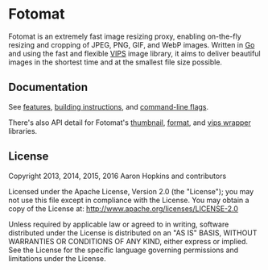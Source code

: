 Fotomat
=======

Fotomat is an extremely fast image resizing proxy, enabling on-the-fly resizing and cropping of JPEG, PNG, GIF, and WebP images. Written in [Go](https://golang.org/doc/) and using the fast and flexible [VIPS](http://www.vips.ecs.soton.ac.uk/index.php?title=Libvips) image library, it aims to deliver beautiful images in the shortest time and at the smallest file size possible.

Documentation
-------------

See [features](https://github.com/die-net/fotomat/blob/master/doc/features.md), [building instructions](https://github.com/die-net/fotomat/blob/master/doc/building.md), and [command-line flags](https://github.com/die-net/fotomat/blob/master/doc/flags.md).

There's also API detail for Fotomat's [thumbnail](https://godoc.org/github.com/die-net/fotomat/thumbnail), [format](https://godoc.org/github.com/die-net/fotomat/format), and [vips wrapper](https://godoc.org/github.com/die-net/fotomat/vips) libraries.


License
-------

Copyright 2013, 2014, 2015, 2016 Aaron Hopkins and contributors

Licensed under the Apache License, Version 2.0 (the "License"); you may not use this file except in compliance with the License. You may obtain a copy of the License at: http://www.apache.org/licenses/LICENSE-2.0

Unless required by applicable law or agreed to in writing, software distributed under the License is distributed on an "AS IS" BASIS, WITHOUT WARRANTIES OR CONDITIONS OF ANY KIND, either express or implied. See the License for the specific language governing permissions and limitations under the License.

